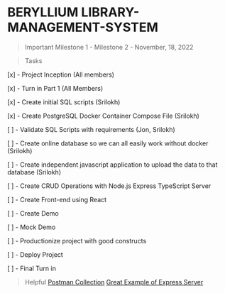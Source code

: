# BERYLLIUM LIBRARY-MANAGEMENT-SYSTEM

> Important
Milestone 1 - 
Milestone 2 - November, 18, 2022

> Tasks

[x] - Project Inception (All members)

[x] - Turn in Part 1 (All Members)

[x] - Create initial SQL scripts (Srilokh)

[x] - Create PostgreSQL Docker Container Compose File (Srilokh)

[ ] - Validate SQL Scripts with requirements (Jon, Srilokh)

[ ] - Create online database so we can all easily work without docker (Srilokh)

[ ] -  Create independent javascript application to upload the data to that database (Srilokh)

[ ] - Create CRUD Operations with Node.js Express TypeScript Server

[ ] - Create Front-end using React

[ ] - Create Demo

[ ] - Mock Demo

[ ] - Productionize project with good constructs

[ ] - Deploy Project

[ ] - Final Turn in


> Helpful
[Postman Collection](https://www.getpostman.com/collections/f8032c1c6cde4334f979)
[Great Example of Express Server](https://github.com/geshan/expressjs-structure/blob/master/src/services/programmingLanguages.service.js)
